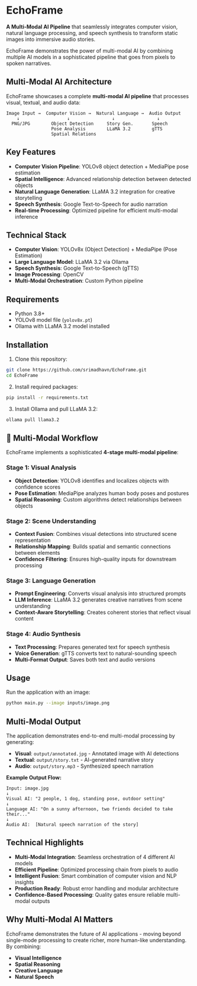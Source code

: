 # EchoFrame 

**A Multi-Modal AI Pipeline** that seamlessly integrates computer vision, natural language processing, and speech synthesis to transform static images into immersive audio stories.

EchoFrame demonstrates the power of multi-modal AI by combining multiple AI models in a sophisticated pipeline that goes from pixels to spoken narratives.

## Multi-Modal AI Architecture

EchoFrame showcases a complete **multi-modal AI pipeline** that processes visual, textual, and audio data:

```
Image Input →  Computer Vision →  Natural Language →  Audio Output
    ↓                  ↓                ↓                ↓
  PNG/JPG        Object Detection     Story Gen.       Speech
                 Pose Analysis        LLaMA 3.2        gTTS
                 Spatial Relations
```

## Key Features

- **Computer Vision Pipeline**: YOLOv8 object detection + MediaPipe pose estimation
- **Spatial Intelligence**: Advanced relationship detection between detected objects
- **Natural Language Generation**: LLaMA 3.2 integration for creative storytelling
- **Speech Synthesis**: Google Text-to-Speech for audio narration
- **Real-time Processing**: Optimized pipeline for efficient multi-modal inference

## Technical Stack

- **Computer Vision**: YOLOv8x (Object Detection) + MediaPipe (Pose Estimation)
- **Large Language Model**: LLaMA 3.2 via Ollama
- **Speech Synthesis**: Google Text-to-Speech (gTTS)
- **Image Processing**: OpenCV
- **Multi-Modal Orchestration**: Custom Python pipeline

## Requirements

- Python 3.8+
- YOLOv8 model file (`yolov8x.pt`)
- Ollama with LLaMA 3.2 model installed

## Installation

1. Clone this repository:
```bash
git clone https://github.com/srimadhavn/EchoFrame.git
cd EchoFrame
```

2. Install required packages:
```bash
pip install -r requirements.txt
```

3. Install Ollama and pull LLaMA 3.2:
```bash
ollama pull llama3.2
```

## 🔄 Multi-Modal Workflow

EchoFrame implements a sophisticated **4-stage multi-modal pipeline**:

### Stage 1: Visual Analysis 
- **Object Detection**: YOLOv8 identifies and localizes objects with confidence scores
- **Pose Estimation**: MediaPipe analyzes human body poses and postures
- **Spatial Reasoning**: Custom algorithms detect relationships between objects

### Stage 2: Scene Understanding 
- **Context Fusion**: Combines visual detections into structured scene representation
- **Relationship Mapping**: Builds spatial and semantic connections between elements
- **Confidence Filtering**: Ensures high-quality inputs for downstream processing

### Stage 3: Language Generation 
- **Prompt Engineering**: Converts visual analysis into structured prompts
- **LLM Inference**: LLaMA 3.2 generates creative narratives from scene understanding
- **Context-Aware Storytelling**: Creates coherent stories that reflect visual content

### Stage 4: Audio Synthesis 
- **Text Processing**: Prepares generated text for speech synthesis
- **Voice Generation**: gTTS converts text to natural-sounding speech
- **Multi-Format Output**: Saves both text and audio versions

## Usage

Run the application with an image:

```bash
python main.py --image inputs/image.png
```

##  Multi-Modal Output

The application demonstrates end-to-end multi-modal processing by generating:
- **Visual**: `output/annotated.jpg` - Annotated image with AI detections
- **Textual**: `output/story.txt` - AI-generated narrative story  
- **Audio**: `output/story.mp3` - Synthesized speech narration

**Example Output Flow:**
```
Input: image.jpg
↓
Visual AI: "2 people, 1 dog, standing pose, outdoor setting"
↓  
Language AI: "On a sunny afternoon, two friends decided to take their..."
↓
Audio AI:  [Natural speech narration of the story]
```

## Technical Highlights

- **Multi-Modal Integration**: Seamless orchestration of 4 different AI models
- **Efficient Pipeline**: Optimized processing chain from pixels to audio
- **Intelligent Fusion**: Smart combination of computer vision and NLP insights  
- **Production Ready**: Robust error handling and modular architecture
- **Confidence-Based Processing**: Quality gates ensure reliable multi-modal outputs

## Why Multi-Modal AI Matters

EchoFrame demonstrates the future of AI applications - moving beyond single-mode processing to create richer, more human-like understanding. By combining:
- **Visual Intelligence** 
- **Spatial Reasoning**  
- **Creative Language** 
- **Natural Speech** 

